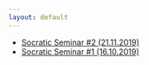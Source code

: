 ```yaml
---
layout: default
---
```


- [Socratic Seminar #2 (21.11.2019)](./2019-11-21-socratic-seminar-2.md)
- [Socratic Seminar #1 (16.10.2019)](./2019-10-16-socratic-seminar-1.md)
